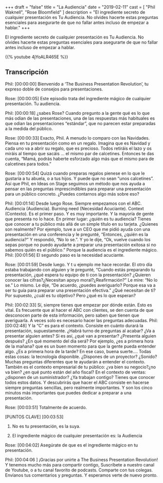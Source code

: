 +++
draft 		= "false"
title 		= "La Audiencia"
date		= "2019-02-11"
cast		= [ "Phil Waknell", "Rose Bloomfield" ]
description	= "El ingrediente secreto de cualquier presentación es Tu Audiencia. No olvides hacerte estas preguntas esenciales para asegurarte de que no fallar antes incluso de empezar a hablar."
+++

El ingrediente secreto de cualquier presentación es Tu Audiencia. No olvides hacerte estas preguntas esenciales para asegurarte de que no fallar antes incluso de empezar a hablar.

{{% youtube 4jYoALR465E %}}

## Transcripción

Phil: [00:00:00] Bienvenido a ‘The Business Presentation Revolution’, tu expreso doble de consejos para presentaciones.
 
Rose: [00:00:05] Este episodio trata del ingrediente mágico de cualquier presentación. Tu audiencia. 
 
Phil: [00:00:18] ¿sabes Rose? Cuando pregunto a la gente qué es lo que más odian de las presentaciones, una de las respuestas más habituales es que odian las presentaciones “estándar”, que no parecen estar preparadas a la medida del público.
 
Rose: [00:00:33] Exacto, Phil. A menudo lo comparo con las Navidades. Piensa en tu presentación como en un regalo. Imagina que es Navidad y cada uno va a abrir su regalo, que es precioso. Todos retiráis el lazo y os miráis al tiempo que sacáis … el mismo par de calcetines. Entonces te das cuenta, “Mamá, podrás haberte esforzado algo más que el mismo para de calcetines para todos.” 
 
Rose: [00:00:54] Quizá cuando preparas regalos pienese en lo que le gustaría a tu abuela, o a tus hijos. Y puede que no sean “unos calcetines”. Así que Phil, en Ideas on Stage seguimos un método que nos ayuda a pensar en las preguntas imprescindibles para preparar una presentación para un público concreto. ¿Puedes contarnos algo más sobre eso?
 
Phil: [00:01:14] Desde luego Rose. Siempre empezamos con el ABC. Audiencia (Audiencia). Burning need (Necesidad Acuciante). Context (Contexto). Es el primer paso. Y es muy importante. Y la mayoría de gente que presenta no lo hace. En primer lugar: ¿quién es tu audiencia? Tienes que conocer a tu público más allá de un simple título en su tarjeta. ¿Quienes son realmente? Por ejemplo, tuve a un CEO que me pidió ayuda con una presentación en una conferencia y le pregunté, “Entonces, ¿quién es la audiencia?” Y respondió, “No lo se.”. Y yo le dije, “Ok, vuelve cuando los sepas porque no puedo ayudarte a preparar una presentación exitosa si no sabemos quién es el público.” Porque la audiencia es el ingrediente mágico. 
Phil: [00:01:56] El segundo paso es la necesidad acuciante.
 
Rose: [00:01:59] Desde luego. Y t u ejemplo me hace recordar. El otro día estaba trabajando con alguien y le pregunté, “Cuando estás preparando tu presentación, ¿qué espera tu equipo de ti con la presentación?  ¿Quieren conocer las cifras?¿Necesitan apoyo moral?¿Reafirmación?” Le mire: “No lo se.” Lo mismo. Le dije, “De acuerdo, ¿puedes averiguarlo? Porque esa va a ser tu guía para preparar una presentación efectiva.” ¿Qué necesitan de ti? Por supuesto, ¿cuál es tu objetivo? Pero ¿qué es lo que esperan?
 
Phil: [00:02:33] Sí, siempre tienes que empezar por dónde están. Esto es vital. Es frecuente que al hacer el ABC con clientes, se den cuenta de que desconocen parte de esta información, pero saben que tienen que averiguarla. A veces solo es necesario hacer las preguntas adecuadas. 
 Phil: [00:02:48] Y la “C” es para el contexto. Consiste en cuánto durará la presentación, supuestamente. ¿Habrá turno de preguntas al  acabar? ¿Va a presentar alguien antes? Si es así, ¿qué van a presentar? ¿Presenta alguien después? ¿En qué momento del día será? Por ejemplo, ¿es a primera hora de la mañana? que es un buen momento para que la gente pueda entender algo. ¿Es a primera hora de la tarde? En ese caso, buena suerte…. Todas estas cosas: la tecnología disponible. ¿Dispones de un proyector? ¿Sonido? Muchas preguntas diferentes que te ayudarán a entender el contexto. También es el contexto empresarial de tu público: ¿va bien su negocio?¿no va bien? ¿en qué punto están del año fiscal? En el contexto de ventas: ¿disponen de un suministrador? ¿Ya trabajan contigo? Tienes que conocer todos estos datos. Y descubrirás que hacer el ABC consiste en hacerse siempre preguntas sencillas, pero realmente importantes. Y son los cinco minutos más importantes que puedes dedicar a preparar a una presentación.
 
 Rose: [00:03:51]  Totalmente de acuerdo.
 
[PUNTOS CLAVE] [00:03:53]  

1.	No es tu presentación, es la suya.

2.	El ingrediente mágico de cualquier presentación es: la Audiencia

Rose: [00:04:02]  Asegúrate de que es el ingrediente mágico en tu presentación. 

Phil: [00:04:06 ] ¡Gracias por unirte a The Business Presentation Revolution! Y tenemos mucho más para compartir contigo, Suscríbete a nuestro canal de Youtube, o a tu canal favorito de podcasts. Comparte con tus colegas. Envíanos tus comentarios y preguntas. Y esperamos verte de nuevo pronto.

